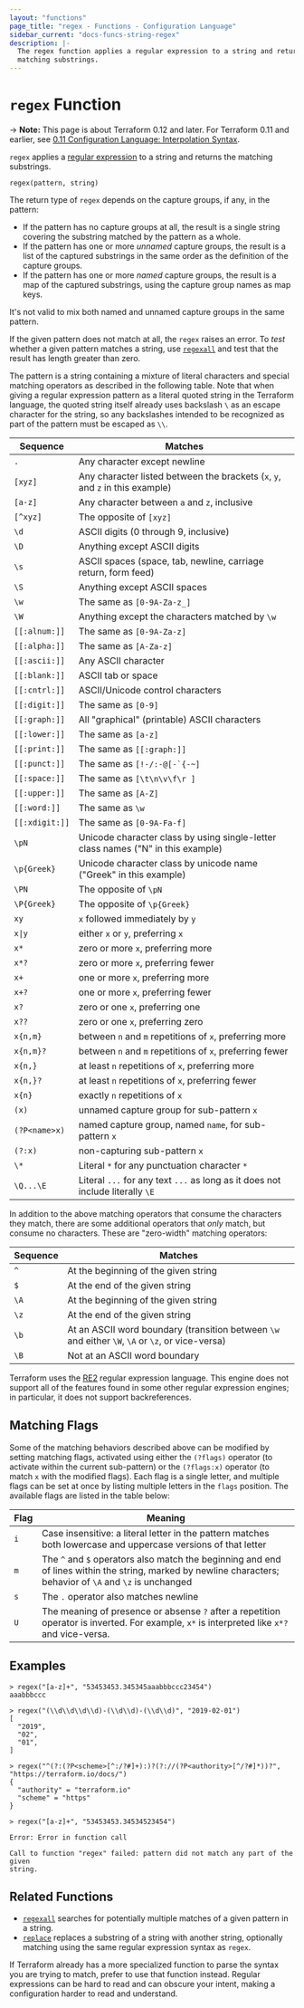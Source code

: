```yaml
---
layout: "functions"
page_title: "regex - Functions - Configuration Language"
sidebar_current: "docs-funcs-string-regex"
description: |-
  The regex function applies a regular expression to a string and returns the
  matching substrings.
---
```


# `regex` Function

-> **Note:** This page is about Terraform 0.12 and later. For Terraform 0.11 and
earlier, see
[0.11 Configuration Language: Interpolation Syntax](../../configuration-0-11/interpolation.html).

`regex` applies a
[regular expression](https://en.wikipedia.org/wiki/Regular_expression)
to a string and returns the matching substrings.

```hcl
regex(pattern, string)
```

The return type of `regex` depends on the capture groups, if any, in the
pattern:

- If the pattern has no capture groups at all, the result is a single string
  covering the substring matched by the pattern as a whole.
- If the pattern has one or more _unnamed_ capture groups, the result is a
  list of the captured substrings in the same order as the definition of
  the capture groups.
- If the pattern has one or more _named_ capture groups, the result is a
  map of the captured substrings, using the capture group names as map keys.

It's not valid to mix both named and unnamed capture groups in the same pattern.

If the given pattern does not match at all, the `regex` raises an error. To
_test_ whether a given pattern matches a string, use
[`regexall`](./regexall.html) and test that the result has length greater than
zero.

The pattern is a string containing a mixture of literal characters and special
matching operators as described in the following table. Note that when giving a
regular expression pattern as a literal quoted string in the Terraform
language, the quoted string itself already uses backslash `\` as an escape
character for the string, so any backslashes intended to be recognized as part
of the pattern must be escaped as `\\`.

| Sequence       | Matches                                                                          |
| -------------- | -------------------------------------------------------------------------------- |
| `.`            | Any character except newline                                                     |
| `[xyz]`        | Any character listed between the brackets (`x`, `y`, and `z` in this example)    |
| `[a-z]`        | Any character between `a` and `z`, inclusive                                     |
| `[^xyz]`       | The opposite of `[xyz]`                                                          |
| `\d`           | ASCII digits (0 through 9, inclusive)                                            |
| `\D`           | Anything except ASCII digits                                                     |
| `\s`           | ASCII spaces (space, tab, newline, carriage return, form feed)                   |
| `\S`           | Anything except ASCII spaces                                                     |
| `\w`           | The same as `[0-9A-Za-z_]`                                                       |
| `\W`           | Anything except the characters matched by `\w`                                   |
| `[[:alnum:]]`  | The same as `[0-9A-Za-z]`                                                        |
| `[[:alpha:]]`  | The same as `[A-Za-z]`                                                           |
| `[[:ascii:]]`  | Any ASCII character                                                              |
| `[[:blank:]]`  | ASCII tab or space                                                               |
| `[[:cntrl:]]`  | ASCII/Unicode control characters                                                 |
| `[[:digit:]]`  | The same as `[0-9]`                                                              |
| `[[:graph:]]`  | All "graphical" (printable) ASCII characters                                     |
| `[[:lower:]]`  | The same as `[a-z]`                                                              |
| `[[:print:]]`  | The same as `[[:graph:]]`                                                        |
| `[[:punct:]]`  | The same as `` [!-/:-@[-`{-~] ``                                                 |
| `[[:space:]]`  | The same as `[\t\n\v\f\r ]`                                                      |
| `[[:upper:]]`  | The same as `[A-Z]`                                                              |
| `[[:word:]]`   | The same as `\w`                                                                 |
| `[[:xdigit:]]` | The same as `[0-9A-Fa-f]`                                                        |
| `\pN`          | Unicode character class by using single-letter class names ("N" in this example) |
| `\p{Greek}`    | Unicode character class by unicode name ("Greek" in this example)                |
| `\PN`          | The opposite of `\pN`                                                            |
| `\P{Greek}`    | The opposite of `\p{Greek}`                                                      |
| `xy`           | `x` followed immediately by `y`                                                  |
| `x\|y`         | either `x` or `y`, preferring `x`                                                |
| `x*`           | zero or more `x`, preferring more                                                |
| `x*?`          | zero or more `x`, preferring fewer                                               |
| `x+`           | one or more `x`, preferring more                                                 |
| `x+?`          | one or more `x`, preferring fewer                                                |
| `x?`           | zero or one `x`, preferring one                                                  |
| `x??`          | zero or one `x`, preferring zero                                                 |
| `x{n,m}`       | between `n` and `m` repetitions of `x`, preferring more                          |
| `x{n,m}?`      | between `n` and `m` repetitions of `x`, preferring fewer                         |
| `x{n,}`        | at least `n` repetitions of `x`, preferring more                                 |
| `x{n,}?`       | at least `n` repetitions of `x`, preferring fewer                                |
| `x{n}`         | exactly `n` repetitions of `x`                                                   |
| `(x)`          | unnamed capture group for sub-pattern `x`                                        |
| `(?P<name>x)`  | named capture group, named `name`, for sub-pattern `x`                           |
| `(?:x)`        | non-capturing sub-pattern `x`                                                    |
| `\*`           | Literal `*` for any punctuation character `*`                                    |
| `\Q...\E`      | Literal `...` for any text `...` as long as it does not include literally `\E`   |

In addition to the above matching operators that consume the characters they
match, there are some additional operators that _only_ match, but consume
no characters. These are "zero-width" matching operators:

| Sequence | Matches                                                                                          |
| -------- | ------------------------------------------------------------------------------------------------ |
| `^`      | At the beginning of the given string                                                             |
| `$`      | At the end of the given string                                                                   |
| `\A`     | At the beginning of the given string                                                             |
| `\z`     | At the end of the given string                                                                   |
| `\b`     | At an ASCII word boundary (transition between `\w` and either `\W`, `\A` or `\z`, or vice-versa) |
| `\B`     | Not at an ASCII word boundary                                                                    |

Terraform uses the
[RE2](https://github.com/google/re2/wiki/Syntax) regular expression language.
This engine does not support all of the features found in some other regular
expression engines; in particular, it does not support backreferences.

## Matching Flags

Some of the matching behaviors described above can be modified by setting
matching flags, activated using either the `(?flags)` operator (to activate
within the current sub-pattern) or the `(?flags:x)` operator (to match `x` with
the modified flags). Each flag is a single letter, and multiple flags can be
set at once by listing multiple letters in the `flags` position.
The available flags are listed in the table below:

| Flag | Meaning                                                                                                                                                     |
| ---- | ----------------------------------------------------------------------------------------------------------------------------------------------------------- |
| `i`  | Case insensitive: a literal letter in the pattern matches both lowercase and uppercase versions of that letter                                              |
| `m`  | The `^` and `$` operators also match the beginning and end of lines within the string, marked by newline characters; behavior of `\A` and `\z` is unchanged |
| `s`  | The `.` operator also matches newline                                                                                                                       |
| `U`  | The meaning of presence or absense `?` after a repetition operator is inverted. For example, `x*` is interpreted like `x*?` and vice-versa.                 |

## Examples

```
> regex("[a-z]+", "53453453.345345aaabbbccc23454")
aaabbbccc

> regex("(\\d\\d\\d\\d)-(\\d\\d)-(\\d\\d)", "2019-02-01")
[
  "2019",
  "02",
  "01",
]

> regex("^(?:(?P<scheme>[^:/?#]+):)?(?://(?P<authority>[^/?#]*))?", "https://terraform.io/docs/")
{
  "authority" = "terraform.io"
  "scheme" = "https"
}

> regex("[a-z]+", "53453453.34534523454")

Error: Error in function call

Call to function "regex" failed: pattern did not match any part of the given
string.
```

## Related Functions

- [`regexall`](./regexall.html) searches for potentially multiple matches of a given pattern in a string.
- [`replace`](./replace.html) replaces a substring of a string with another string, optionally matching using the same regular expression syntax as `regex`.

If Terraform already has a more specialized function to parse the syntax you
are trying to match, prefer to use that function instead. Regular expressions
can be hard to read and can obscure your intent, making a configuration harder
to read and understand.
